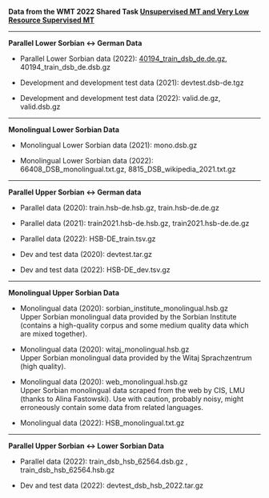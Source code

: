 **Data from the WMT 2022 Shared Task [Unsupervised MT and Very Low Resource Supervised MT](https://statmt.org/wmt22/unsup_and_very_low_res.html)**

** **

**Parallel Lower Sorbian ↔ German Data**

* Parallel Lower Sorbian data (2022): [40194_train_dsb_de.de.gz](https://github.com/mariondimarco/WMT22_UnsupVeryLowResMT_Data/blob/main/40194_train_dsb_de.de.gz), 40194_train_dsb_de.dsb.gz

* Development and development test data (2021): devtest.dsb-de.tgz
* Development and development test data (2022): valid.de.gz, valid.dsb.gz 

** **

**Monolingual Lower Sorbian Data**

* Monolingual Lower Sorbian data (2021): mono.dsb.gz

* Monolingual Lower Sorbian data (2022): 66408_DSB_monolingual.txt.gz, 8815_DSB_wikipedia_2021.txt.gz

** **

**Parallel Upper Sorbian ↔ German data**

* Parallel data (2020): train.hsb-de.hsb.gz, train.hsb-de.de.gz
* Parallel data (2021): train2021.hsb-de.hsb.gz, train2021.hsb-de.de.gz
* Parallel data (2022): HSB-DE_train.tsv.gz

* Dev and test data (2020): devtest.tar.gz
* Dev and test data (2022): HSB-DE_dev.tsv.gz

** **

**Monolingual Upper Sorbian Data**

* Monolingual data (2020): sorbian_institute_monolingual.hsb.gz\
Upper Sorbian monolingual data provided by the Sorbian Institute (contains a high-quality corpus and some medium quality data which are mixed together).

* Monolingual data (2020): witaj_monolingual.hsb.gz\
    Upper Sorbian monolingual data provided by the Witaj Sprachzentrum (high quality).

* Monolingual data (2020): web_monolingual.hsb.gz\
    Upper Sorbian monolingual data scraped from the web by CIS, LMU (thanks to Alina Fastowski). Use with caution, probably noisy, might erroneously contain some data from related languages.

* Monolingual data (2022): HSB_monolingual.txt.gz

** **

**Parallel Upper Sorbian ↔ Lower Sorbian Data**

* Parallel data (2022): train_dsb_hsb_62564.dsb.gz , train_dsb_hsb_62564.hsb.gz

* Dev and test data (2022): devtest_dsb_hsb_2022.tar.gz
